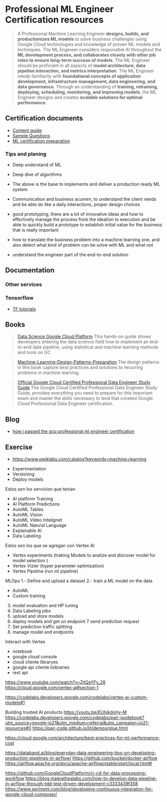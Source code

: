 # Professional ML Engineer Certification resources 
> A Professional Machine Learning Engineer **designs, builds, and productionizes ML models** to solve business challenges using Google Cloud technologies and knowledge of proven ML models and techniques. The ML Engineer considers responsible AI throughout the **ML development process, and collaborates closely with other job roles to ensure long-term success of models**. The ML Engineer should be proficient in all aspects of **model architecture, data pipeline interaction, and metrics interpretation**. The ML Engineer needs familiarity with **foundational concepts of application development, infrastructure management, data engineering, and data governance**. Through an understanding of **training, retraining, deploying, scheduling, monitoring, and improving models**, the ML Engineer designs and creates **scalable solutions for optimal performance**.

## Certification documents
* [Content guide](https://cloud.google.com/certification/guides/machine-learning-engineer)
* [Sample Questions](https://cloud.google.com/certification/sample-questions/machine-learning-engineer) 
* [ML certification preparation](https://cloudonair.withgoogle.com/events/machine-learning-certification)

### Tips and planing
* Deep understand of ML
* Deep dive of algorithms
* The above is the base to implements and deliver a production ready ML system
* Communication and business acumen, to understand the client needs and be able do like a daily interactions, proper design choices
* good prototyping, there are a lot of innovative ideas and how to effectively manage the process from the ideation to execution and be able to quickly build a prototype to establish initial value for the business that is really important

* how to translate the business problem into a machine learning one, and also detect what kind of problem can be solve with ML and what not
* understand the engineer part of the end-to-end solution


## Documentation
### Other services
### Tensorflow
* [TF tutorials](https://www.tensorflow.org)

## Books
> [Data Science Google Cloud Platform](https://www.amazon.com/Data-Science-Google-Cloud-Platform/dp/1491974567) 
> This hands-on guide shows developers entering the data science field how to implement an end-to-end data pipeline, using statistical and machine learning methods and tools on GC

> [Machine-Learning-Design-Patterns-Preparation](https://www.amazon.com/Machine-Learning-Design-Patterns-Preparation/dp/1098115783)
> The design patterns in this book capture best practices and solutions to recurring problems in machine learning.

> [Official Google Cloud Certified Professional Data Engineer Study Guide](https://www.amazon.com/-/es/Dan-Sullivan/dp/1119618436)
> The Google Cloud Certified Professional Data Engineer Study Guide, provides everything you need to prepare for this important exam and master the skills necessary to land that coveted Google Cloud Professional Data Engineer certification.


## Blog
* [how i passed the gcp professional ml engineer certification](https://towardsdatascience.com/how-i-passed-the-gcp-professional-ml-engineer-certification-47104f40bec5)

## Exercise
* https://www.qwiklabs.com/catalog?keywords=machine+learning






- Experimentation
- Versioning
- Deploy models

Estos son los servicion que tenian
- AI platform Training
- AI Platform Predictions
- AutoML Tables
- AutoML Vision
- AutoML Video Intelignet
- AutoML Natural Language
- Explainable AI
- Data Labeling

Estos son los que se agregan con Vertex AI
- Vertex experiments (traking Models to analize and discover model for model selection )
- Vertex Vizier (hyper parameter optimization)
- Vertex Pipeline (run ml pipeline)

MLOps
1.- Define and upload a dataset
2.- train a ML model on the data
  - AutoML
  - Custom training
3. model evaluation and HP tuning
4. Data Labeling jobs
5. upload and store models
6. deploy models and get un endpoint 
7 send prediction request
8. Set prediction traffic splitting
9. manage model and endpoints

Interact with Vertex
- notebook 
- google cloud console
- cloud cliente libraryes
- google api cliente loibraries
- rest api

https://www.youtube.com/watch?v=ZjtQsYFy_28
https://cloud.google.com/vertex-ai#section-1


https://codelabs.developers.google.com/codelabs/vertex-ai-custom-models#1

Building trusted AI products
https://youtu.be/EUhjkdoHy-M
https://codelabs.developers.google.com/codelabs/pair-guidebook?utm_source=google-io21&utm_medium=referral&utm_campaign=io21-resources#0
https://pair-code.github.io/lit/demos/glue.html

https://cloud.google.com/architecture/best-practices-for-ml-performance-cost


https://databand.ai/blog/everyday-data-engineering-tips-on-developing-production-pipelines-in-airflow/
https://github.com/puckel/docker-airflow
https://airflow.apache.org/docs/apache-airflow/stable/start/local.html#

https://github.com/GoogleCloudPlatform/ci-cd-for-data-processing-workflow
https://blog.magrathealabs.com/how-to-develop-data-pipeline-in-airflow-through-tdd-test-driven-development-c3333439f358
https://www.springml.com/blog/developing-continuous-integration-for-google-cloud-composer/
